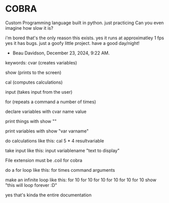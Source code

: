 # COBRA
Custom Programming language built in python. just practicing Can you even imagine how slow it is?

i'm bored
that's the only reason this exists.
yes it runs at approximatley 1 fps
yes it has bugs.
just a goofy little project.
have a good day/night!


- Beau Davidson, December 23, 2024, 9:22 AM.


keywords:
cvar (creates variables)

show (prints to the screen)

cal (computes calculations)

input (takes input from the user)

for (repeats a command a number of times)

declare variables with cvar name value

print things with show ""

print variables with show "var varname"

do calculations like this: cal 5 * 4 resultvariable

take input like this: input variablename "text to display"

File extension must be .coil for cobra

do a for loop like this: for times command arguments

make an infinite loop like this: for 10 for 10 for 10 for 10 for 10 for 10 show "this will loop forever :D"


yes that's kinda the entire documentation

